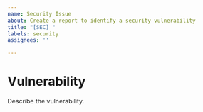```yaml
---
name: Security Issue
about: Create a report to identify a security vulnerability
title: "[SEC] "
labels: security
assignees: ''

---
```


# Vulnerability
Describe the vulnerability.
